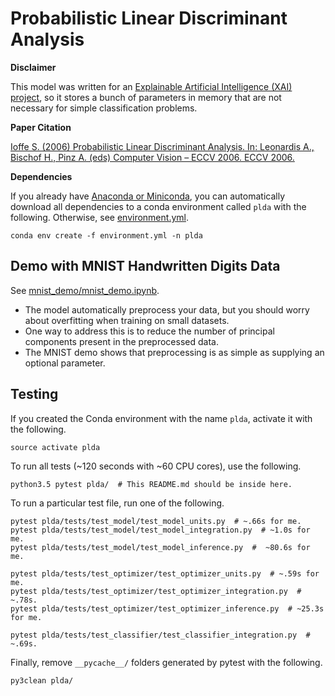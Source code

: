 # Probabilistic Linear Discriminant Analysis

__Disclaimer__

This model was written for
 an [Explainable Artificial Intelligence (XAI) project](
     http://shaftolab.com/people.html), 
 so it stores a bunch of parameters in memory that 
 are not necessary for simple classification problems.

__Paper Citation__

[Ioffe S. (2006) Probabilistic Linear Discriminant Analysis. 
 In: Leonardis A., Bischof H., Pinz A. (eds) Computer Vision – ECCV 2006. 
 ECCV 2006.](
 https://link.springer.com/chapter/10.1007/11744085_41)

__Dependencies__

If you already have 
 [Anaconda or Miniconda](
  https://conda.io/docs/user-guide/install/index.html),
 you can automatically download all dependencies to a conda environment 
 called `plda` with the following. 
Otherwise, see [environment.yml](./environment.yml).

``` shell
conda env create -f environment.yml -n plda
```

## Demo with MNIST Handwritten Digits Data
See [mnist_demo/mnist_demo.ipynb](
     ./mnist_demo/mnist_demo.ipynb).
- The model automatically preprocess your data, 
   but you should worry about overfitting when training on small datasets.
- One way to address this is to reduce the number of principal components 
   present in the preprocessed data.
- The MNIST demo shows that preprocessing is as simple as supplying 
   an optional parameter.

## Testing
If you created the Conda environment with the name `plda`, 
 activate it with the following.
``` shell
source activate plda
```

To run all tests (~120 seconds with ~60 CPU cores), use the following.
``` shell
python3.5 pytest plda/  # This README.md should be inside here.
```

To run a particular test file, run one of the following.
``` shell
pytest plda/tests/test_model/test_model_units.py  # ~.66s for me.
pytest plda/tests/test_model/test_model_integration.py  # ~1.0s for me.
pytest plda/tests/test_model/test_model_inference.py  #  ~80.6s for me.

pytest plda/tests/test_optimizer/test_optimizer_units.py  # ~.59s for me.
pytest plda/tests/test_optimizer/test_optimizer_integration.py  # ~.78s.
pytest plda/tests/test_optimizer/test_optimizer_inference.py  # ~25.3s for me.

pytest plda/tests/test_classifier/test_classifier_integration.py  # ~.69s.
```

Finally, remove `__pycache__/` folders generated by pytest with the following.
``` shell
py3clean plda/
```
